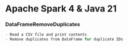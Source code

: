 # Apache Spark 4 & Java 21 

### DataFrameRemoveDuplicates
```java
- Read a CSV file and print contents 
- Remove duplicates from DataFrame for duplicate IDs
```
